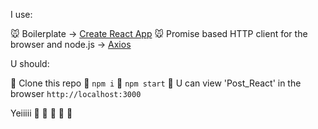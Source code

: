 I use:

🐭 Boilerplate -> [Create React App](https://github.com/facebookincubator/create-react-app)
🐭 Promise based HTTP client for the browser and node.js -> [Axios](https://github.com/mzabriskie/axios#request-method-aliases)

U should:

🐤 Clone this repo
🐤 `npm i`
🐤 `npm start`
🐤 U can view 'Post_React' in the browser `http://localhost:3000`

Yeiiiii 🎉 🎉 🎉 🎉 🎉
